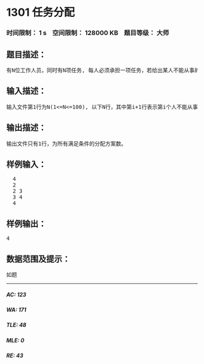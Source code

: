 # 1301 任务分配   
### 时间限制： 1 s&nbsp;&nbsp;&nbsp;&nbsp;空间限制： 128000 KB&nbsp;&nbsp;&nbsp;&nbsp;题目等级： 大师  
## 题目描述：  

<pre>
有N位工作人员，同时有N项任务, 每人必须承担一项任务，若给出某人不能从事的某些任务, 问要安排好工作,共有多少种方案?
</pre>
  
  
## 输入描述：  

<pre>
输入文件第1行为N(1<=N<=100), 以下N行，其中第i+1行表示第i个人不能从事的任务编号, 任务之间用空隔分开, 若第i个人没有限制条件，则第i+1行为空行, 所有人员不能从事的任务之和不大于25。
</pre>
  
  
## 输出描述：  

<pre>
输出文件只有1行，为所有满足条件的分配方案数。
</pre>
  
  
## 样例输入：  

<pre>
  4
  2
  2 3
  3 4
  4
</pre>
  
  
## 样例输出：  

<pre>
4
</pre>
  
  
## 数据范围及提示：  

<pre>
如题
</pre>
  
  
***  

##### AC: 123  
##### WA: 171  
##### TLE: 48  
##### MLE: 0  
##### RE: 43  
